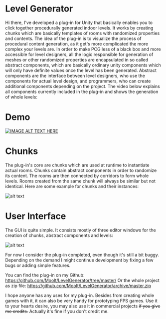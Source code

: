# Level Generator

Hi there,
I've developed a plug-in for Unity  that basically enables you to click together procedurally generated indoor levels. It works by creating chunks which are basically templates of rooms with randomized properties and contents.
The idea of the plug-in is to visualize the process of procedural content generation, as it get's more complicated the more complex your levels are. In order to make PCG less of a black box and more accessible for level designers, all the logic responsible for generation of meshes or other randomized properties are encapsulated in so called abstract components, which are basically ordinary unity components which will only have definite values once the level has been generated. Abstract components are the interface between level designers, who use the components for actual level design, and programmers, who can create additional components depending on the project. The video below explains all components currently included in the plug-in and shows the generation of whole levels:

# Demo
[![IMAGE ALT TEXT HERE](https://img.youtube.com/vi/P2rAnXnNdSI/0.jpg)](https://www.youtube.com/watch?v=P2rAnXnNdSI)

# Chunks

The plug-in's core are chunks which are used at runtime to instantiate actual rooms. Chunks contain abstract components in order to randomize its content. The rooms are then connected by corridors to form whole levels. Rooms created from the same chunk will always be similar but not identical. Here are some example for chunks and their instances:

![alt text](https://i.imgur.com/nq30sC6.jpg)

# User Interface

The GUI is quite simple. It consists mostly of three editor windows for the creation of chunks, abstract components and levels:

![alt text](https://i.imgur.com/BV8hWwG.jpg)

For now I consider the plug-in completed, even though it's still a bit buggy. Depending on the demand I might continue development by fixing a few bugs or adding simple features.

You can find the plug-in on my Github: https://github.com/Moolt/LevelGenerator/tree/master/
Or the whole project as zip file: https://github.com/Moolt/LevelGenerator/archive/master.zip

I hope anyone has any uses for my plug-in. Besides from creating whole games with it, it can also be very handy for prototyping FPS games. Use it to your hearts desire, you may also use it in commercial projects ~~if you give me credits.~~ Actually it's fine if you don't credit me.
